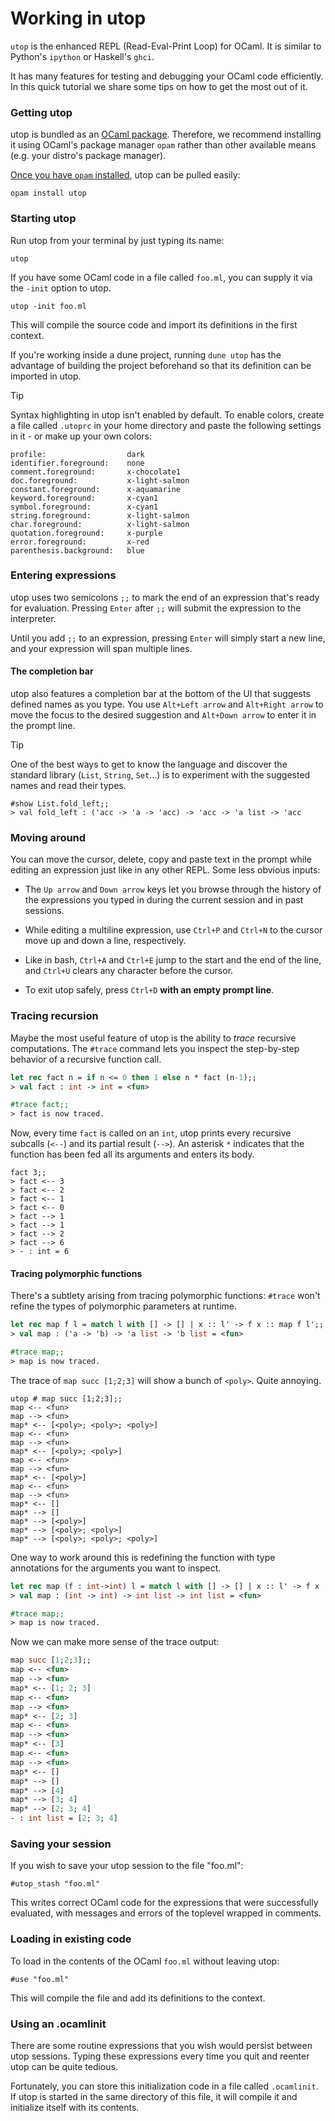 # Working in utop

`utop` is the enhanced REPL (Read-Eval-Print Loop) for OCaml. It is similar to Python's `ipython` or Haskell's `ghci`.

It has many features for testing and debugging your OCaml code efficiently. In this quick tutorial we share some tips on how to get the most out of it.

### Getting utop

utop is bundled as an [OCaml package](https://ocaml.org/p/utop/latest). Therefore, we recommend installing it using OCaml's
package manager `opam` rather than other available means (e.g. your distro's package manager).

[Once you have `opam` installed](https://opam.ocaml.org/doc/Install.html), utop can be pulled easily:

```shell
opam install utop
```

### Starting utop

Run utop from your terminal by just typing its name:

```
utop
```

If you have some OCaml code in a file called `foo.ml`, you can supply it via the `-init` option to utop.

```
utop -init foo.ml
```

This will compile the source code and import its definitions in the first context.

If you're working inside a dune project, running `dune utop` has the advantage of building the project beforehand so that its definition can be imported in utop.

> [!TIP]
> Syntax highlighting in utop isn't enabled by default.
> To enable colors, create a file called `.utoprc` in your home directory
> and paste the following settings in it - or make up your own colors:
> 
> ```
> profile:                  dark
> identifier.foreground:    none
> comment.foreground:       x-chocolate1
> doc.foreground:           x-light-salmon
> constant.foreground:      x-aquamarine
> keyword.foreground:       x-cyan1
> symbol.foreground:        x-cyan1
> string.foreground:        x-light-salmon
> char.foreground:          x-light-salmon
> quotation.foreground:     x-purple
> error.foreground:         x-red
> parenthesis.background:   blue
> ```

### Entering expressions

utop uses two semicolons `;;` to mark the end of an expression that's ready for evaluation. Pressing `Enter` after `;;` will submit the expression to the interpreter.

Until you add `;;` to an expression, pressing `Enter` will simply start a new line, and your expression will span multiple lines.

#### The completion bar

utop also features a completion bar at the bottom of the UI that suggests defined names as you type. You use `Alt+Left arrow` and `Alt+Right arrow` to move the focus to the desired suggestion and `Alt+Down arrow` to enter it in the prompt line.

> [!TIP]
> One of the best ways to get to know the language and discover the standard library (`List`, `String`, `Set`...) is to experiment with the suggested names and read their types.
> ```
> #show List.fold_left;;
> > val fold_left : ('acc -> 'a -> 'acc) -> 'acc -> 'a list -> 'acc
> ```

### Moving around

You can move the cursor, delete, copy and paste text in the prompt while editing an expression just like in any other REPL. Some less obvious inputs:

- The `Up arrow` and `Down arrow` keys let you browse through the history of the expressions you typed in during the current session and in past sessions.

- While editing a multiline expression, use `Ctrl+P` and `Ctrl+N` to the cursor move up and down a line, respectively.

- Like in bash, `Ctrl+A` and `Ctrl+E` jump to the start and the end of the line, and `Ctrl+U` clears any character before the cursor.

- To exit utop safely, press `Ctrl+D` **with an empty prompt line**.

### Tracing recursion

Maybe the most useful feature of utop is the ability to _trace_ recursive computations. The `#trace` command lets you inspect the step-by-step behavior of a recursive function call.

```ocaml
let rec fact n = if n <= 0 then 1 else n * fact (n-1);;
> val fact : int -> int = <fun>

#trace fact;;
> fact is now traced.
```

Now, every time `fact` is called on an `int`, utop prints every recursive subcalls (`<--`) and its partial result (`-->`). An asterisk `*` indicates that the function has been fed all its arguments and enters its body.

```
fact 3;;
> fact <-- 3
> fact <-- 2
> fact <-- 1
> fact <-- 0
> fact --> 1
> fact --> 1
> fact --> 2
> fact --> 6
> - : int = 6
```

#### Tracing polymorphic functions

There's a subtlety arising from tracing polymorphic functions: `#trace` won't refine the types of polymorphic parameters at runtime.

```ocaml
let rec map f l = match l with [] -> [] | x :: l' -> f x :: map f l';;
> val map : ('a -> 'b) -> 'a list -> 'b list = <fun>

#trace map;;
> map is now traced.
```

The trace of `map succ [1;2;3]` will show a bunch of `<poly>`. Quite annoying.

```
utop # map succ [1;2;3];;
map <-- <fun>
map --> <fun>
map* <-- [<poly>; <poly>; <poly>]
map <-- <fun>
map --> <fun>
map* <-- [<poly>; <poly>]
map <-- <fun>
map --> <fun>
map* <-- [<poly>]
map <-- <fun>
map --> <fun>
map* <-- []
map* --> []
map* --> [<poly>]
map* --> [<poly>; <poly>]
map* --> [<poly>; <poly>; <poly>]
```

One way to work around this is redefining the function with type annotations for the arguments
you want to inspect.

```ocaml
let rec map (f : int->int) l = match l with [] -> [] | x :: l' -> f x :: map f l';;
> val map : (int -> int) -> int list -> int list = <fun>

#trace map;;
> map is now traced.
```

Now we can make more sense of the trace output:

```ocaml
map succ [1;2;3];;
map <-- <fun>
map --> <fun>
map* <-- [1; 2; 3]
map <-- <fun>
map --> <fun>
map* <-- [2; 3]
map <-- <fun>
map --> <fun>
map* <-- [3]
map <-- <fun>
map --> <fun>
map* <-- []
map* --> []
map* --> [4]
map* --> [3; 4]
map* --> [2; 3; 4]
- : int list = [2; 3; 4]
```

### Saving your session

If you wish to save your utop session to the file "foo.ml":

```
#utop_stash "foo.ml"
```

This writes correct OCaml code for the expressions that were successfully evaluated, with messages and errors of the toplevel wrapped in comments.

### Loading in existing code

To load in the contents of the OCaml `foo.ml` without leaving utop:

```
#use "foo.ml" 
```

This will compile the file and add its definitions to the context.

### Using an .ocamlinit

There are some routine expressions that you wish would persist between utop sessions. Typing these expressions every time you quit and reenter utop can be quite tedious.

Fortunately, you can store this initialization code in a file called `.ocamlinit`. If utop is started in the same directory of this file, it will compile it and initialize itself with its contents.

